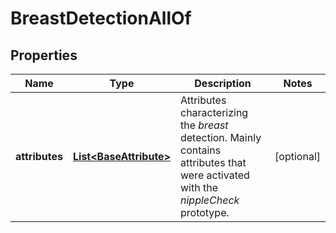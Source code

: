 

# BreastDetectionAllOf


## Properties

| Name | Type | Description | Notes |
|------------ | ------------- | ------------- | -------------|
|**attributes** | [**List&lt;BaseAttribute&gt;**](BaseAttribute.md) | Attributes characterizing the _breast_ detection. Mainly contains attributes that were activated with the _nippleCheck_ prototype. |  [optional] |



